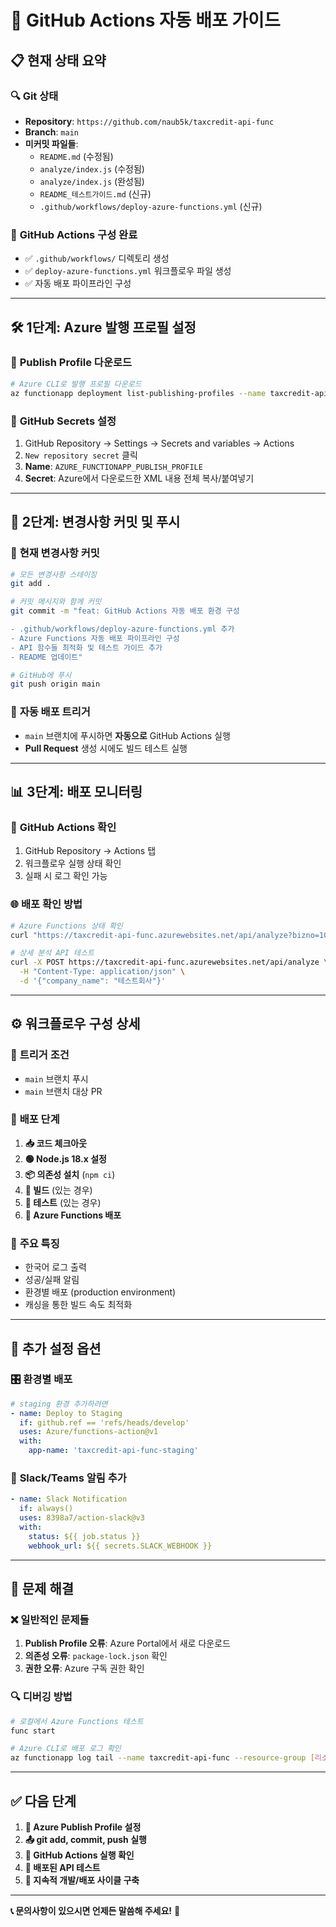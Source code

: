 # 🚀 GitHub Actions 자동 배포 가이드

## 📋 **현재 상태 요약**

### 🔍 **Git 상태**
- **Repository**: `https://github.com/naub5k/taxcredit-api-func`
- **Branch**: `main`
- **미커밋 파일들**:
  - `README.md` (수정됨)
  - `analyze/index.js` (수정됨)
  - `analyze/index.js` (완성됨)
  - `README_테스트가이드.md` (신규)
  - `.github/workflows/deploy-azure-functions.yml` (신규)

### 🎯 **GitHub Actions 구성 완료**
- ✅ `.github/workflows/` 디렉토리 생성
- ✅ `deploy-azure-functions.yml` 워크플로우 파일 생성
- ✅ 자동 배포 파이프라인 구성

---

## 🛠️ **1단계: Azure 발행 프로필 설정**

### 🔐 **Publish Profile 다운로드**
```bash
# Azure CLI로 발행 프로필 다운로드
az functionapp deployment list-publishing-profiles --name taxcredit-api-func --resource-group [리소스그룹명] --xml
```

### 🔑 **GitHub Secrets 설정**
1. GitHub Repository → Settings → Secrets and variables → Actions
2. `New repository secret` 클릭
3. **Name**: `AZURE_FUNCTIONAPP_PUBLISH_PROFILE`
4. **Secret**: Azure에서 다운로드한 XML 내용 전체 복사/붙여넣기

---

## 🚀 **2단계: 변경사항 커밋 및 푸시**

### 📝 **현재 변경사항 커밋**
```bash
# 모든 변경사항 스테이징
git add .

# 커밋 메시지와 함께 커밋
git commit -m "feat: GitHub Actions 자동 배포 환경 구성

- .github/workflows/deploy-azure-functions.yml 추가
- Azure Functions 자동 배포 파이프라인 구성
- API 함수들 최적화 및 테스트 가이드 추가
- README 업데이트"

# GitHub에 푸시
git push origin main
```

### 🔄 **자동 배포 트리거**
- `main` 브랜치에 푸시하면 **자동으로** GitHub Actions 실행
- **Pull Request** 생성 시에도 빌드 테스트 실행

---

## 📊 **3단계: 배포 모니터링**

### 👀 **GitHub Actions 확인**
1. GitHub Repository → Actions 탭
2. 워크플로우 실행 상태 확인
3. 실패 시 로그 확인 가능

### 🌐 **배포 확인 방법**
```bash
# Azure Functions 상태 확인
curl "https://taxcredit-api-func.azurewebsites.net/api/analyze?bizno=1010818435"

# 상세 분석 API 테스트
curl -X POST https://taxcredit-api-func.azurewebsites.net/api/analyze \
  -H "Content-Type: application/json" \
  -d '{"company_name": "테스트회사"}'
```

---

## ⚙️ **워크플로우 구성 상세**

### 🎯 **트리거 조건**
- `main` 브랜치 푸시
- `main` 브랜치 대상 PR

### 🔧 **배포 단계**
1. **📥 코드 체크아웃**
2. **🟢 Node.js 18.x 설정**
3. **📦 의존성 설치** (`npm ci`)
4. **🧹 빌드** (있는 경우)
5. **🧪 테스트** (있는 경우)
6. **🚀 Azure Functions 배포**

### 🌟 **주요 특징**
- 한국어 로그 출력
- 성공/실패 알림
- 환경별 배포 (production environment)
- 캐싱을 통한 빌드 속도 최적화

---

## 🔧 **추가 설정 옵션**

### 🎛️ **환경별 배포**
```yaml
# staging 환경 추가하려면
- name: Deploy to Staging
  if: github.ref == 'refs/heads/develop'
  uses: Azure/functions-action@v1
  with:
    app-name: 'taxcredit-api-func-staging'
```

### 📱 **Slack/Teams 알림 추가**
```yaml
- name: Slack Notification
  if: always()
  uses: 8398a7/action-slack@v3
  with:
    status: ${{ job.status }}
    webhook_url: ${{ secrets.SLACK_WEBHOOK }}
```

---

## 🚨 **문제 해결**

### ❌ **일반적인 문제들**
1. **Publish Profile 오류**: Azure Portal에서 새로 다운로드
2. **의존성 오류**: `package-lock.json` 확인
3. **권한 오류**: Azure 구독 권한 확인

### 🔍 **디버깅 방법**
```bash
# 로컬에서 Azure Functions 테스트
func start

# Azure CLI로 배포 로그 확인
az functionapp log tail --name taxcredit-api-func --resource-group [리소스그룹명]
```

---

## ✅ **다음 단계**

1. **🔐 Azure Publish Profile 설정**
2. **📤 git add, commit, push 실행**
3. **👀 GitHub Actions 실행 확인**
4. **🧪 배포된 API 테스트**
5. **🔄 지속적 개발/배포 사이클 구축**

---

**📞 문의사항이 있으시면 언제든 말씀해 주세요!** 🚀 